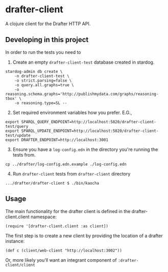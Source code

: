# drafter-client

A clojure client for the Drafter HTTP API.

## Developing in this project

In order to run the tests you need to

1. Create an empty `drafter-client-test` database created in stardog.
```shell
stardog-admin db create \
    -n drafter-client-test \
    -o strict.parsing=false \
    -o query.all.graphs=true \
    -o reasoning.schema.graphs='http://publishmydata.com/graphs/reasoning-tbox' \
    -o reasoning.type=SL --
```

2. Set required environment variables how you prefer. E.G.,

``` shell
export SPARQL_QUERY_ENDPOINT=http://localhost:5820/drafter-client-test/query
export SPARQL_UPDATE_ENDPOINT=http://localhost:5820/drafter-client-test/update
export DRAFTER_ENDPOINT=http://localhost:3001
```

3. Ensure you have a `log-config.edn` in the directory you're running the tests
   from.

``` shell
cp ../drafter/log-config.edn.example ./log-config.edn
```

4. Run `drafter-client` tests from `drafter-client` directory

``` shell
.../drafter/drafter-client $ ./bin/kaocha
```

## Usage

The main functionality for the drafter client is defined in the drafter-client.client namespace:

    (require '[drafter-client.client :as client])

The first step is to create a new client by providing the location of a drafter instance:

    (def c (client/web-client "http://localhost:3002"))

Or, more likely you'll want an integrant component of `:drafter-client/client`
